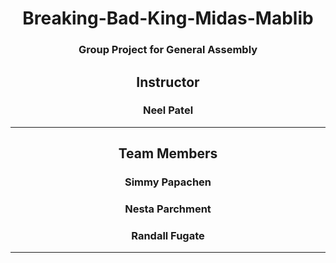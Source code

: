 # <center>Breaking-Bad-King-Midas-Mablib
### <center>Group Project for General Assembly




## <center> **Instructor**

### <center> Neel Patel

---
## <center> **Team Members**

### <center> Simmy Papachen

### <center> Nesta Parchment

### <center> Randall Fugate
---
